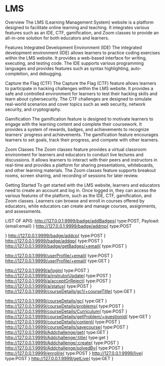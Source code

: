 # LMS

Overview
The LMS (Learning Management System) website is a platform designed to facilitate online learning and teaching. It integrates various features such as an IDE, CTF, gamification, and Zoom classes to provide an all-in-one solution for both educators and learners.


Features
Integrated Development Environment (IDE)
The integrated development environment (IDE) allows learners to practice coding exercises within the LMS website. It provides a web-based interface for writing, executing, and testing code. The IDE supports various programming languages and provides features such as syntax highlighting, auto-completion, and debugging.

Capture the Flag (CTF)
The Capture the Flag (CTF) feature allows learners to participate in hacking challenges within the LMS website. It provides a safe and controlled environment for learners to test their hacking skills and learn about cybersecurity. The CTF challenges are designed to simulate real-world scenarios and cover topics such as web security, network security, and cryptography.

Gamification
The gamification feature is designed to motivate learners to engage with the learning content and complete their coursework. It provides a system of rewards, badges, and achievements to recognize learners' progress and achievements. The gamification feature encourages learners to set goals, track their progress, and compete with other learners.

Zoom Classes
The Zoom classes feature provides a virtual classroom environment for learners and educators to conduct live lectures and discussions. It allows learners to interact with their peers and instructors in real-time and provides a platform for sharing presentations, whiteboards, and other learning materials. The Zoom classes feature supports breakout rooms, screen sharing, and recording of sessions for later review.

Getting Started
To get started with the LMS website, learners and educators need to create an account and log in. Once logged in, they can access the various features of the platform, such as the IDE, CTF, gamification, and Zoom classes. Learners can browse and enroll in courses offered by educators, while educators can create and manage courses, assignments, and assessments.


LIST OF APIS:
http://127.0.0.1:9999/badge/addBadges{
    type:POST,
    Payload:{email:email}
}
http://127.0.0.1:9999/badge/addmp{
    type:POST

}
http://127.0.0.1:9999/badge/addcp{
    type:POST
}
http://127.0.0.1:9999/badge/addqp{
    type:POST
}
http://127.0.0.1:9999/badge/getBadges/+email{
    type:POST
}

http://127.0.0.1:9999/userProfile/+email{
    type:POST
}
http://127.0.0.1:9999/userProfile/+email{
    type:GET
}


http://127.0.0.1:9999/a/login{
    type:POST
}
http://127.0.0.1:9999/a/instrutorUpdate{
    type:POST
}
http://127.0.0.1:9999/a/acceptOrReject{
    type:POST
}
http://127.0.0.1:9999/a/status{
    type:POST
}
http://127.0.0.1:9999/courseDetails/gc1/+courseTitle{
    type:GET
}

http://127.0.0.1:9999/courseDetails/gc{
    type:GET
}
http://127.0.0.1:9999/courseDetails/problems{
    type:POST
}
http://127.0.0.1:9999/courseDetails/Curriculum{
    type:POST
}
http://127.0.0.1:9999/courseDetails/getProblem/+questionid{
    type:GET
}
http://127.0.0.1:9999/courseDetails/content{
    type:POST
}
http://127.0.0.1:9999/courseDetails/savecourse{
    type:POST
}
http://127.0.0.1:9999/Addchallenge/get{
    type:GET
}
http://127.0.0.1:9999/Addchallenge/:title{
    type:get
}
http://127.0.0.1:9999/Addchallenge/:create{
    type:POST
}
http://127.0.0.1:9999/Addchallenge/solvedBy{
    type:POST
}
http://127.0.0.1:9999/enroll/e{
    type:POST
}
http://127.0.0.1:9999/live{
    type:POST
}
http://127.0.0.1:9999/getLive{
 type:GET
}

